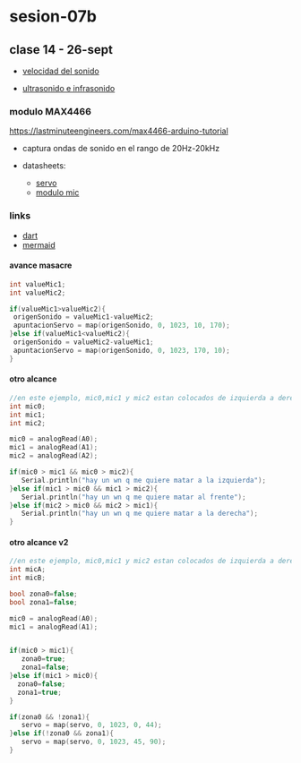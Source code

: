 # sesion-07b

## clase 14 - 26-sept

- [velocidad del sonido](https://es.wikipedia.org/wiki/Velocidad_del_sonido)

- [ultrasonido e infrasonido](https://www.lpi.tel.uva.es/~nacho/docencia/ing_ond_1/trabajos_03_04/infra_y_ultra/infrasonidos.htm)

### modulo MAX4466
<https://lastminuteengineers.com/max4466-arduino-tutorial>

- captura ondas de sonido en el rango de 20Hz-20kHz


- datasheets:
   - [servo](http://www.ee.ic.ac.uk/pcheung/teaching/DE1_EE/stores/sg90_datasheet.pdf)
   - [modulo mic](https://www.analog.com/en/products/max4466.html)

### links 
- [dart](https://dart.dev)
- [mermaid](https://mermaid.js.org)

#### avance masacre

```cpp
int valueMic1;
int valueMic2;

if(valueMic1>valueMic2){
 origenSonido = valueMic1-valueMic2;
 apuntacionServo = map(origenSonido, 0, 1023, 10, 170); 
}else if(valueMic1<valueMic2){
 origenSonido = valueMic2-valueMic1;
 apuntacionServo = map(origenSonido, 0, 1023, 170, 10); 
}
```

#### otro alcance
```cpp
//en este ejemplo, mic0,mic1 y mic2 estan colocados de izquierda a derecha, en ese orden. 
int mic0;
int mic1;
int mic2;

mic0 = analogRead(A0);
mic1 = analogRead(A1);
mic2 = analogRead(A2);

if(mic0 > mic1 && mic0 > mic2){
   Serial.println("hay un wn q me quiere matar a la izquierda");
}else if(mic1 > mic0 && mic1 > mic2){
   Serial.println("hay un wn q me quiere matar al frente");
}else if(mic2 > mic0 && mic2 > mic1){
   Serial.println("hay un wn q me quiere matar a la derecha");
}
```

#### otro alcance v2

```cpp
//en este ejemplo, mic0,mic1 y mic2 estan colocados de izquierda a derecha, en ese orden. 
int micA;
int micB;

bool zona0=false;
bool zona1=false;

mic0 = analogRead(A0);
mic1 = analogRead(A1);


if(mic0 > mic1){
   zona0=true;
   zona1=false;
}else if(mic1 > mic0){
  zona0=false;
  zona1=true;
}

if(zona0 && !zona1){
   servo = map(servo, 0, 1023, 0, 44);
}else if(!zona0 && zona1){
   servo = map(servo, 0, 1023, 45, 90);
}
```